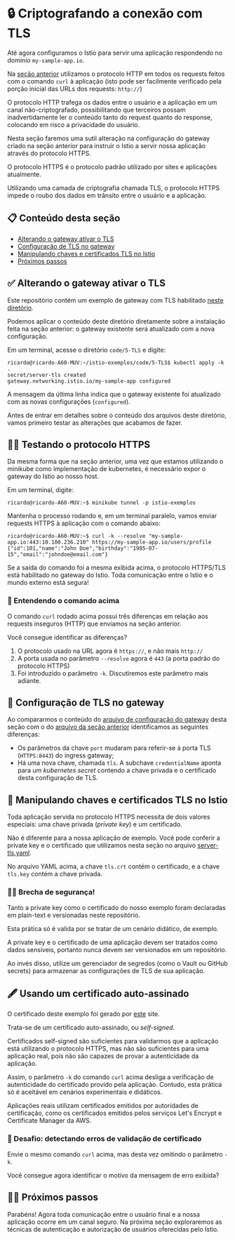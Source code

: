# 🔒 Criptografando a conexão com TLS

Até agora configuramos o Istio para servir uma aplicação respondendo no domínio `my-sample-app.io`.

Na [seção anterior](4-Gateways.md) utilizamos o protocolo HTTP em todos os requests feitos com o comando `curl` à aplicação
(isto pode ser facilmente verificado pela porção inicial das URLs dos requests: `http://`)

O protocolo HTTP trafega os dados entre o usuário e a aplicação em um canal não-criptografado, possibilitando
que terceiros possam inadvertidamente ler o conteúdo tanto do request quanto do response, colocando em
risco a privacidade do usuário.

Nesta seção faremos uma sutil alteração na configuração do gateway criado na seção anterior para
instruir o Istio a servir nossa aplicação através do protocolo HTTPS.

O protocolo HTTPS é o protocolo padrão utilizado por sites e aplicações atualmente.

Utilizando uma camada de criptografia chamada TLS, o protocolo HTTPS impede o roubo dos dados em trânsito entre
o usuário e a aplicação.

## 📋 Conteúdo desta seção

* [Alterando o gateway ativar o TLS](#alterando_gateway)
* [Configuração de TLS no gateway](#configuracao)
* [Manipulando chaves e certificados TLS no Istio](#chaves_certificados)
* [Próximos passos](#proximos_passos)

## <a name="alterando_gateway"></a> ✅ Alterando o gateway ativar o TLS

Este repositório contém um exemplo de gateway com TLS habilitado [neste diretório](https://github.com/ribaptista/istio-exemplos/tree/main/code/5-TLS).

Podemos aplicar o conteúdo deste diretório diretamente sobre a instalação feita na seção anterior: o gateway existente será atualizado com a nova configuração.

Em um terminal, acesse o diretório `code/5-TLS` e digite:

```console
ricardo@ricardo-A60-MUV:~/istio-exemplos/code/5-TLS$ kubectl apply -k .
secret/server-tls created
gateway.networking.istio.io/my-sample-app configured
```

A mensagem da última linha indica que o gateway existente foi atualizado com as novas configurações (`configured`).

Antes de entrar em detalhes sobre o conteúdo dos arquivos deste diretório, vamos primeiro testar as alterações que acabamos de fazer.

## 🧑‍🔬 Testando o protocolo HTTPS

Da mesma forma que na seção anterior, uma vez que estamos utilizando o minikube como implementação de kubernetes,
é necessário expor o gateway do Istio ao nosso host.

Em um terminal, digite:

```console
ricardo@ricardo-A60-MUV:~$ minikube tunnel -p istio-exemplos
```

Mantenha o processo rodando e, em um terminal paralelo, vamos enviar requests HTTPS à aplicação com o comando abaixo:

```console
ricardo@ricardo-A60-MUV:~$ curl -k --resolve "my-sample-app.io:443:10.100.236.210" https://my-sample-app.io/users/profile
{"id":101,"name":"John Doe","birthday":"1985-07-15","email":"johndoe@email.com"}
```

Se a saída do comando foi a mesma exibida acima, o protocolo HTTPS/TLS está habilitado no gateway do Istio. 
Toda comunicação entre o Istio e o mundo externo está segura!

### 🧠 Entendendo o comando acima

O comando `curl` rodado acima possui três diferenças em relação aos requests inseguros (HTTP) que enviamos na seção anterior.

Você consegue identificar as diferenças?

1. O protocolo usado na URL agora é `https://`, e não mais `http://`
2. A porta usada no parâmetro `--resolve` agora é `443` (a porta padrão do protocolo HTTPS)
3. Foi introduzido o parâmetro `-k`. Discutiremos este parâmetro mais adiante.

## <a name="configuracao"></a> 🔧 Configuração de TLS no gateway 

Ao compararmos o conteúdo do [arquivo de configuração do gateway](code/5-TLS/gateway.yaml) desta seção com
o do [arquivo da seção anterior](code/4-Gateway/gateway.yaml) identificamos as seguintes diferenças:

* Os parâmetros da chave `port` mudaram para referir-se à porta TLS (`HTTPS:8443`) do ingress gateway;
* Há uma nova chave, chamada `tls`. A subchave `credentialName` aponta para um *kubernetes secret* contendo 
a chave privada e o certificado desta configuração de TLS.

## <a name="chaves_certificados"></a> 🔐 Manipulando chaves e certificados TLS no Istio

Toda aplicação servida no protocolo HTTPS necessita de dois valores especiais: uma chave privada (*private key*) e um certificado.

Não é diferente para a nossa aplicação de exemplo. 
Você pode conferir a private key e o certificado que utilizamos nesta seção no arquivo [server-tls.yaml](code/5-TLS/server-tls.yaml).

No arquivo YAML acima, a chave `tls.crt` contém o certificado, e a chave `tls.key` contém a chave privada.

### 🛑🤚 Brecha de segurança!

Tanto a private key como o certificado do nosso exemplo foram declaradas em plain-text e versionadas neste repositório.

Esta prática só é valida por se tratar de um cenário didático, de exemplo.

A private key e o certificado de uma aplicação devem ser tratados como dados sensíveis, portanto nunca devem ser versionados em um repositório.

Ao invés disso, utilize um gerenciador de segredos (como o Vault ou GitHub secrets) para armazenar as configurações de TLS de sua aplicação.

## 🖋 Usando um certificado auto-assinado

O certificado deste exemplo foi gerado por [este](https://www.selfsignedcertificate.com/) site.

Trata-se de um certificado auto-assinado, ou *self-signed*. 

Certificados self-signed são suficientes para validarmos que a aplicação está utilizando o protocolo HTTPS, 
mas não são suficientes para uma aplicação real, pois não são capazes de provar a autenticidade da aplicação.

Assim, o parâmetro `-k` do comando `curl` acima desliga a verificação de autenticidade do certificado provido
pela aplicação. Contudo, esta prática só é aceitável em cenários experimentais e didáticos.

Aplicações reais utilizam certificados emitidos por autoridades de certificação, como os certificados emitidos
pelos serviços Let's Encrypt e Certificate Manager da AWS.

### 🐛 Desafio: detectando erros de validação de certificado

Envie o mesmo comando `curl` acima, mas desta vez omitindo o parâmetro `-k`.

Você consegue agora identificar o motivo da mensagem de erro exibida?

## <a name="proximos_passos"></a> 🏃‍♀️ Próximos passos

Parabéns! Agora toda comunicação entre o usuário final e a nossa aplicação ocorre em um canal seguro. 
Na próxima seção exploraremos as técnicas de autenticação e autorização de usuários oferecidas pelo Istio.
